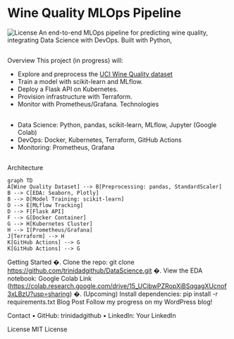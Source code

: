 # Wine Quality MLOps Pipeline
![License](https://img.shields.io/badge/License-MIT-blue.svg)
An end-to-end MLOps pipeline for predicting wine quality, integrating Data Science with DevOps. Built with Python,
##
Overview
This project (in progress) will:
- Explore and preprocess the [UCI Wine Quality dataset](https://archive.ics.uci.edu/ml/datasets/wine+quality)
- Train a model with scikit-learn and MLflow.
- Deploy a Flask API on Kubernetes.
- Provision infrastructure with Terraform.
- Monitor with Prometheus/Grafana.
Technologies
##
- Data Science: Python, pandas, scikit-learn, MLflow, Jupyter (Google Colab)
- DevOps: Docker, Kubernetes, Terraform, GitHub Actions
- Monitoring: Prometheus, Grafana
##
Architecture

```mermaid
graph TD
A[Wine Quality Dataset] --> B[Preprocessing: pandas, StandardScaler]
B --> C[EDA: Seaborn, Plotly]
B --> D[Model Training: scikit-learn]
D --> E[MLflow Tracking]
D --> F[Flask API]
F --> G[Docker Container]
G --> H[Kubernetes Cluster]
H --> I[Prometheus/Grafana]
J[Terraform] --> H
K[GitHub Actions] --> G
K[GitHub Actions] --> G
```
Getting Started
�. Clone the repo: git clone https://github.com/trinidadgithub/DataScience.git
�. View the EDA notebook: Google Colab Link (https://colab.research.google.com/drive/15_UCibwPZRopXiBSqgagXUcnof3xLBzU?usp=sharing)
�. (Upcoming) Install dependencies: pip install -r requirements.txt
Blog Post
Follow my progress on my WordPress blog!

Contact
• GitHub: trinidadgithub
• LinkedIn: Your LinkedIn

License
MIT License

